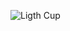 ![Ligth Cup](https://github.com/Brandon-SR/Sensores_R2/assets/132231023/cd3da69b-d444-4581-a3a3-fe848fa018e6)
